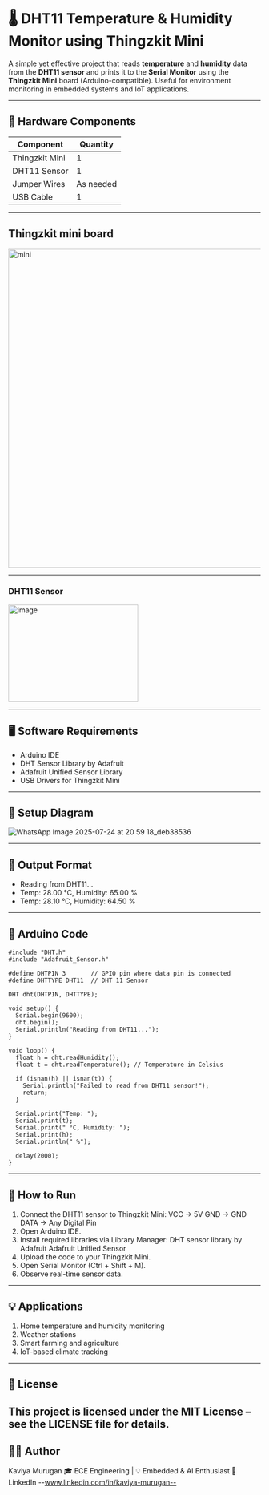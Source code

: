 # 🌡️ DHT11 Temperature & Humidity Monitor using Thingzkit Mini

A simple yet effective project that reads **temperature** and **humidity** data from the **DHT11 sensor** and prints it to the **Serial Monitor** using the **Thingzkit Mini** board (Arduino-compatible). Useful for environment monitoring in embedded systems and IoT applications.

---
## 🔧 Hardware Components

| Component         | Quantity |
|-------------------|----------|
| Thingzkit Mini    | 1        |
| DHT11 Sensor      | 1        |
| Jumper Wires      | As needed|
| USB Cable         | 1        |

---
## Thingzkit mini board

<img width="1000" height="636" alt="mini" src="https://github.com/user-attachments/assets/bf1b8b0d-b29e-480f-aba4-6c615416f0f8" />

---
### DHT11 Sensor

<img width="259" height="194" alt="image" src="https://github.com/user-attachments/assets/77590475-0f04-41e5-8d0b-1c3fcaba65bf" />

---
## 🖥️ Software Requirements

- Arduino IDE
- DHT Sensor Library by Adafruit
- Adafruit Unified Sensor Library
- USB Drivers for Thingzkit Mini

---
## 🧠 Setup Diagram

![WhatsApp Image 2025-07-24 at 20 59 18_deb38536](https://github.com/user-attachments/assets/76be8548-5f84-47e8-b77a-4631922b69c3)

---
## 📌 Output Format

- Reading from DHT11...
- Temp: 28.00 °C, Humidity: 65.00 %
- Temp: 28.10 °C, Humidity: 64.50 %

---

## 📄 Arduino Code

```
#include "DHT.h"
#include "Adafruit_Sensor.h"

#define DHTPIN 3       // GPIO pin where data pin is connected
#define DHTTYPE DHT11  // DHT 11 Sensor

DHT dht(DHTPIN, DHTTYPE);

void setup() {
  Serial.begin(9600);
  dht.begin();
  Serial.println("Reading from DHT11...");
}

void loop() {
  float h = dht.readHumidity();
  float t = dht.readTemperature(); // Temperature in Celsius

  if (isnan(h) || isnan(t)) {
    Serial.println("Failed to read from DHT11 sensor!");
    return;
  }

  Serial.print("Temp: ");
  Serial.print(t);
  Serial.print(" °C, Humidity: ");
  Serial.print(h);
  Serial.println(" %");

  delay(2000);
}
```

---

## 🚀 How to Run

1. Connect the DHT11 sensor to Thingzkit Mini:
   VCC → 5V
   GND → GND
   DATA → Any Digital Pin
2. Open Arduino IDE.
3. Install required libraries via Library Manager:
   DHT sensor library by Adafruit
   Adafruit Unified Sensor
4. Upload the code to your Thingzkit Mini.
5. Open Serial Monitor (Ctrl + Shift + M).
6. Observe real-time sensor data.

---

## 💡 Applications
1. Home temperature and humidity monitoring
2. Weather stations
3. Smart farming and agriculture
4. IoT-based climate tracking
---

## 📜 License
This project is licensed under the MIT License – see the LICENSE file for details.
---

## 👩‍💻 Author
Kaviya Murugan
🎓 ECE Engineering | 💡 Embedded & AI Enthusiast
🔗 LinkedIn --www.linkedin.com/in/kaviya-murugan--








